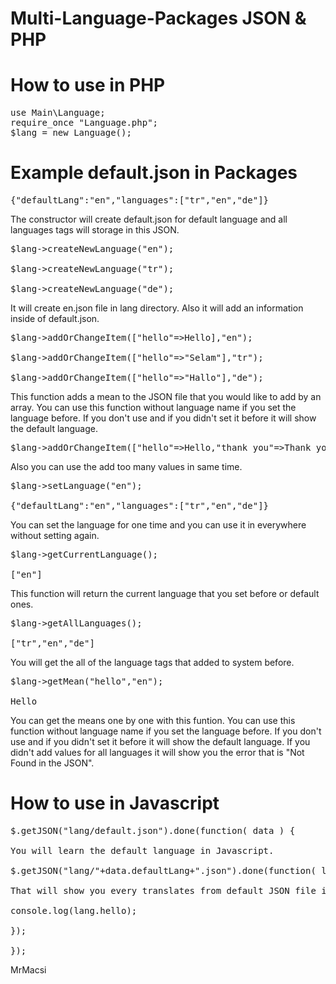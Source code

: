 # Multi-Language-Packages JSON & PHP
# How to use in PHP
<pre>
use Main\Language;
require_once "Language.php";
$lang = new Language();</pre>

# Example default.json in Packages
<pre>{"defaultLang":"en","languages":["tr","en","de"]}</pre>

The constructor will create default.json for default language and all languages tags will storage in this JSON.
<pre>
$lang->createNewLanguage("en");

$lang->createNewLanguage("tr");

$lang->createNewLanguage("de");
</pre>

It will create en.json file in lang directory. Also it will add an information inside of default.json.
<pre>
$lang->addOrChangeItem(["hello"=>Hello],"en");

$lang->addOrChangeItem(["hello"=>"Selam"],"tr");

$lang->addOrChangeItem(["hello"=>"Hallo"],"de");
</pre>
This function adds a mean to the JSON file that you would like to add by an array.
You can use this function without language name if you set the language before. If you don't use and if you didn't set it before it will show the default language.
<pre>
$lang->addOrChangeItem(["hello"=>Hello,"thank_you"=>Thank you,"good_bye"=>Good Bye],"en");
</pre>
Also you can use the add too many values in same time.
<pre>
$lang->setLanguage("en");

{"defaultLang":"en","languages":["tr","en","de"]}
</pre>

You can set the language for one time and you can use it in everywhere without setting again.

<pre>
$lang->getCurrentLanguage();

["en"]
</pre>
This function will return the current language that you set before or default ones.

<pre>
$lang->getAllLanguages();

["tr","en","de"]
</pre>

You will get the all of the language tags that added to system before.

<pre>
$lang->getMean("hello","en");

Hello
</pre>

You can get the means one by one with this funtion.
You can use this function without language name if you set the language before. If you don't use and if you didn't set it before it will show the default language.
If you didn't add values for all languages it will show you the error that is "Not Found in the JSON".


# How to use in Javascript
<pre>
$.getJSON("lang/default.json").done(function( data ) {

You will learn the default language in Javascript.

$.getJSON("lang/"+data.defaultLang+".json").done(function( lang ) {

That will show you every translates from default JSON file in Javascript.

console.log(lang.hello);

});

});
</pre>

MrMacsi
